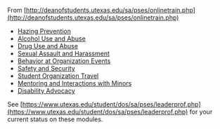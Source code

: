 From [http://deanofstudents.utexas.edu/sa/pses/onlinetrain.php](http://deanofstudents.utexas.edu/sa/pses/onlinetrain.php)

* [Hazing Prevention](1_hazing.md)
* [Alcohol Use and Abuse](2_alcohol.md)
* [Drug Use and Abuse](3_drug.md)
* [Sexual Assault and Harassment](4_sexual.md)
* [Behavior at Organization Events](5_behavior.md)
* [Safety and Security](6_safety.md)
* [Student Organization Travel](7_student.md)
* [Mentoring and Interactions with Minors](8_mentoring.md)
* [Disability Advocacy](9_disability.md)

See [https://www.utexas.edu/student/dos/sa/pses/leaderprof.php](https://www.utexas.edu/student/dos/sa/pses/leaderprof.php) for your current status on these modules.
